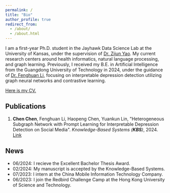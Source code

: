 ```yaml
---
permalink: /
title: "Bio"
author_profile: true
redirect_from: 
  - /about/
  - /about.html
---
```


I am a first-year Ph.D. student in the Jayhawk Data Science Lab at the University of Kansas, under the supervision of [Dr. Zijun Yao](https://ittc.ku.edu/~zyao/). My current research centers around health informatics, natural language processing, and graph learning. Previously, I received my B.E. in Artificial Intelligence from the Guangdong University of Technology in 2024, under the guidance of [Dr. Fenghuan Li](https://dblp.org/pid/07/10130.html), focusing on interpretable depression detection utilizing graph neural networks and contrastive learning. 

[Here is my CV.](https://drive.google.com/file/d/15Tjkj__hEPyMDef0W3BPiehrk6DqvqxN/view?usp=sharing)

## Publications
1. **Chen Chen**, Fenghuan Li, Haopeng Chen, Yuankun Lin, "Heterogeneous Subgraph Network with Prompt Learning for Interpretable Depression Detection on Social Media". *Knowledge-Based Systems (**KBS**)*, 2024. [Link](https://doi.org/10.1016/j.knosys.2025.113215)

## News
* 06/2024: I recieve the Excellent Bachelor Thesis Award.
* 02/2024: My manuscript is accepted by the Knowledge-Based Systems. 
* 07/2023: I intern at the China Mobile Information Technology Company. 
* 06/2023: I join the Redbird Challenge Camp at the Hong Kong University of Science and Technology. 
